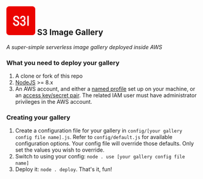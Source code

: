 ## ![S3I](public/img/icons/apple-touch-icon-76x76.png) S3 Image Gallery

_A super-simple serverless image gallery deployed inside AWS_

### What you need to deploy your gallery

1. A clone or fork of this repo
2. [NodeJS](https://nodejs.org/) >= 8.x
3. An AWS account, and either a [named profile](https://docs.aws.amazon.com/cli/latest/userguide/cli-multiple-profiles.html) set up on your machine, or an [access key/secret pair](https://docs.aws.amazon.com/general/latest/gr/aws-sec-cred-types.html#access-keys-and-secret-access-keys). The related IAM user must have administrator privileges in the AWS account.

### Creating your gallery

1. Create a configuration file for your gallery in `config/[your gallery config file name].js`. Refer to `config/default.js` for available configuration options. Your config file will override those defaults. Only set the values you wish to override.
2. Switch to using your config: `node . use [your gallery config file name]`
3. Deploy it: `node . deploy`. That's it, fun!
